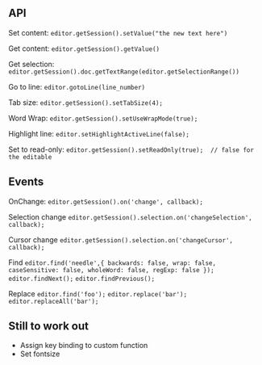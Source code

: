 ## API
Set content:
`editor.getSession().setValue("the new text here")`

Get content:
`editor.getSession().getValue()`

Get selection:
`editor.getSession().doc.getTextRange(editor.getSelectionRange())`

Go to line:
`editor.gotoLine(line_number)`

Tab size:
`editor.getSession().setTabSize(4);`

Word Wrap:
`editor.getSession().setUseWrapMode(true);`

Highlight line:
`editor.setHighlightActiveLine(false);`

Set to read-only:
`editor.getSession().setReadOnly(true);  // false for the editable` 

## Events
OnChange:
`editor.getSession().on('change', callback);`

Selection change
`editor.getSession().selection.on('changeSelection', callback);`

Cursor change
`editor.getSession().selection.on('changeCursor', callback);`

Find
`editor.find('needle',{
        backwards: false,
        wrap: false,
        caseSensitive: false,
        wholeWord: false,
        regExp: false
    });`
`editor.findNext();`
`editor.findPrevious();`

Replace
`editor.find('foo');`
`editor.replace('bar');`
`editor.replaceAll('bar');`

## Still to work out
* Assign key binding to custom function
* Set fontsize